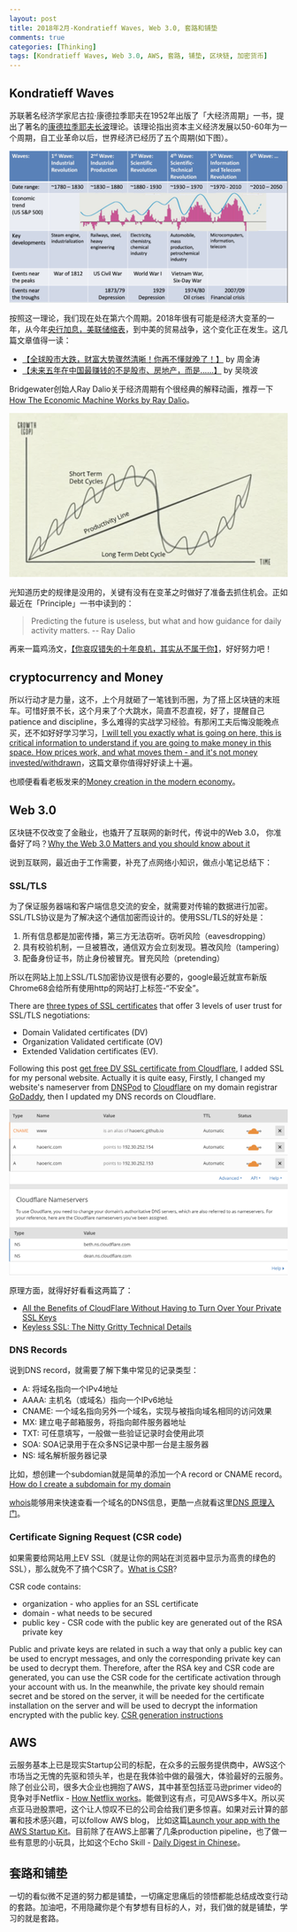 ```yaml
---
layout: post
title: 2018年2月-Kondratieff Waves, Web 3.0, 套路和铺垫
comments: true
categories: [Thinking]
tags: [Kondratieff Waves, Web 3.0, AWS, 套路, 铺垫, 区块链, 加密货币]
---
```



## Kondratieff Waves

苏联著名经济学家尼古拉·康德拉季耶夫在1952年出版了「大经济周期」一书，提出了著名的[康德拉季耶夫长波](http://www.wikiwand.com/zh/康德拉季耶夫长波)理论。该理论指出资本主义经济发展以50-60年为一个周期，自工业革命以后，世界经济已经历了五个周期(如下图）。

![](/images/2018_Feb/Kondratieff_wave_of_economy.png)

按照这一理论，我们现在处在第六个周期。2018年很有可能是经济大变革的一年，从今年[央行加息，美联储缩表](https://mp.weixin.qq.com/s/5F2xIzc7C4vXNQLTmJaDvQ)，到中美的贸易战争，这个变化正在发生。这几篇文章值得一读：

- [【全球股市大跌，财富大势骤然清晰！你再不懂就晚了！】](https://mp.weixin.qq.com/s/2VaKacBKYqKAhSBzIehS3g) by 周金涛      
- [【未来五年在中国最赚钱的不是股市、房地产，而是......】](https://mp.weixin.qq.com/s/bDyJ6CB26JeEBdtn88Pnuw) by 吴晓波  

Bridgewater创始人Ray Dalio关于经济周期有个很经典的解释动画，推荐一下[How The Economic Machine Works by Ray Dalio](https://www.youtube.com/watch?v=PHe0bXAIuk0&list=FLRCfyU9AfxhfgDmeUqPn-kg&t=0s&index=1)。

![](/images/2018_Feb/The_Economic_Cycle_RayDalio.png)

光知道历史的规律是没用的，关键有没有在变革之时做好了准备去抓住机会。正如最近在「Principle」一书中读到的：

> Predicting the future is useless, but what and how guidance for daily activity matters.   -- Ray Dalio

再来一篇鸡汤文，[【你哀叹错失的十年良机，其实从不属于你】](https://mp.weixin.qq.com/s/2glY_Oqin9pubJ0nYT7r_w)，好好努力吧！


## cryptocurrency and Money

所以行动才是力量，这不，上个月就砸了一笔钱到币圈，为了搭上区块链的末班车。可惜好景不长，这个月来了个大跳水，简直不忍直视，好了，提醒自己patience and discipline，多么难得的实战学习经验。有那闲工夫后悔没能晚点买，还不如好好学习学习，[I will tell you exactly what is going on here, this is critical information to understand if you are going to make money in this space. How prices work, and what moves them - and it's not money invested/withdrawn](https://www.reddit.com/r/CryptoCurrency/comments/7vga1y/i_will_tell_you_exactly_what_is_going_on_here/?st=JDBJOLK7&sh=84ad7c07)，这篇文章你值得好好读上十遍。

也顺便看看老板发来的[Money creation in the modern economy](https://www.monetary.org/wp-content/uploads/2016/03/money-creation-in-the-modern-economy.pdf)。


## Web 3.0

区块链不仅改变了金融业，也撬开了互联网的新时代，传说中的Web 3.0， 你准备好了吗？[Why the Web 3.0 Matters and you should know about it](https://medium.com/@matteozago/why-the-web-3-0-matters-and-you-should-know-about-it-a5851d63c949)

说到互联网，最近由于工作需要，补充了点网络小知识，做点小笔记总结下：

### SSL/TLS

为了保证服务器端和客户端信息交流的安全，就需要对传输的数据进行加密。SSL/TLS协议是为了解决这个通信加密而设计的。使用SSL/TLS的好处是：

1. 所有信息都是加密传播，第三方无法窃听。窃听风险（eavesdropping）
2. 具有校验机制，一旦被篡改，通信双方会立刻发现。篡改风险（tampering）
3. 配备身份证书，防止身份被冒充。冒充风险（pretending）

所以在网站上加上SSL/TLS加密协议是很有必要的，google最近就宣布新版Chrome68会给所有使用http的网站打上标签-“不安全”。

There are [three types of SSL certificates](https://www.symantec.com/connect/blogs/types-ssl-certificates-choose-right-one) that offer 3 levels of user trust for SSL/TLS negotiations: 

* Domain Validated certificates (DV)
* Organization Validated certificate (OV)
* Extended Validation certificates (EV).

Following this post [get free DV SSL certificate from Cloudflare](https://medium.freecodecamp.org/free-https-c051ca570324), I added SSL for my personal website. Actually it is quite easy, Firstly, I changed my website's nameserver from [DNSPod](https://www.dnspod.cn) to [Cloudflare](https://www.cloudflare.com) on my domain registrar [GoDaddy](https://sg.godaddy.com), then I updated my DNS records on Cloudflare.

![](/images/2018_Feb/haoeric_DNS_records.png)

原理方面，就得好好看看这两篇了：

- [All the Benefits of CloudFlare Without Having to Turn Over Your Private SSL Keys](https://blog.cloudflare.com/announcing-keyless-ssl-all-the-benefits-of-cloudflare-without-having-to-turn-over-your-private-ssl-keys/)    
- [Keyless SSL: The Nitty Gritty Technical Details](https://blog.cloudflare.com/keyless-ssl-the-nitty-gritty-technical-details/)  


### DNS Records

说到DNS record，就需要了解下集中常见的记录类型：

- A: 将域名指向一个IPv4地址    
- AAAA: 主机名（或域名）指向一个IPv6地址    
- CNAME: 一个域名指向另外一个域名，实现与被指向域名相同的访问效果     
- MX: 建立电子邮箱服务，将指向邮件服务器地址    
- TXT: 可任意填写，一般做一些验证记录时会使用此项    
- SOA: SOA记录用于在众多NS记录中那一台是主服务器    
- NS: 域名解析服务器记录   

比如，想创建一个subdomian就是简单的添加一个A record or CNAME record。[How do I create a subdomain for my domain](https://www.namecheap.com/support/knowledgebase/article.aspx/9776/2237/how-do-i-create-a-subdomain-for-my-domain)

[whois](https://who.is)能够用来快速查看一个域名的DNS信息，更酷一点就看这里[DNS 原理入门](http://www.ruanyifeng.com/blog/2016/06/dns.html)。


### Certificate Signing Request (CSR code) 

如果需要给网站用上EV SSL（就是让你的网站在浏览器中显示为高贵的绿色的SSL），那么就免不了搞个CSR了。[What is CSR](https://helpdesk.ssls.com/hc/en-us/articles/203226631-What-is-CSR-)? 

CSR code contains:

* organization - who applies for an SSL certificate
* domain - what needs to be secured
* public key - CSR code with the public key are generated out of the RSA private key

Public and private keys are related in such a way that only a public key can be used to encrypt messages, and only the corresponding private key can be used to decrypt them. Therefore, after the RSA key and CSR code are generated, you can use the CSR code for the certificate activation through your account with us. In the meanwhile, the private key should remain secret and be stored on the server, it will be needed for the certificate installation on the server and will be used to decrypt the information encrypted with the public key. [CSR generation instructions](https://helpdesk.ssls.com/hc/en-us/sections/201192032-CSR-generation-instructions)

## AWS 

云服务基本上已是现实Startup公司的标配，在众多的云服务提供商中，AWS这个市场当之无愧的先驱和领头羊，也是在我体验中做的最强大，体验最好的云服务。除了创业公司，很多大企业也拥抱了AWS，其中甚至包括亚马逊primer video的竞争对手Netflix - [How Netflix works](https://medium.com/refraction-tech-everything/how-netflix-works-the-hugely-simplified-complex-stuff-that-happens-every-time-you-hit-play-3a40c9be254b?source=linkShare-15f8f2cf5fe-1518925437)。能做到这有点，可见AWS多牛X。所以买点亚马逊股票吧，这个让人惊叹不已的公司会给我们更多惊喜。如果对云计算的部署和技术感兴趣，可以follow AWS blog， 比如这篇[Launch your app with the AWS Startup Kit](
https://aws.amazon.com/blogs/startups/launch-your-app-with-the-aws-startup-kit/?sc_channel=sm&sc_campaign=Startups&sc_publisher=TWITTER&sc_country=Startups&sc_geo=GLOBAL&sc_outcome=awareness&trk=_TWITTER&sc_content=Blog_part2_startupKit&linkId=48053056)。目前除了在AWS上部署了几条production pipeline，也了做一些有意思的小玩具，比如这个Echo Skill - [Daily Digest in Chinese](https://www.amazon.com/dp/B078Q45FZX/ref=sr_1_1?s=digital-skills&ie=UTF8&qid=1514726935&sr=1-1&keywords=daily+digest)。


## 套路和铺垫

一切的看似微不足道的努力都是铺垫，一切痛定思痛后的领悟都能总结成改变行动的套路。加油吧，不用隐藏你是个有梦想有目标的人，对，我们做的就是铺垫，学习的就是套路。


